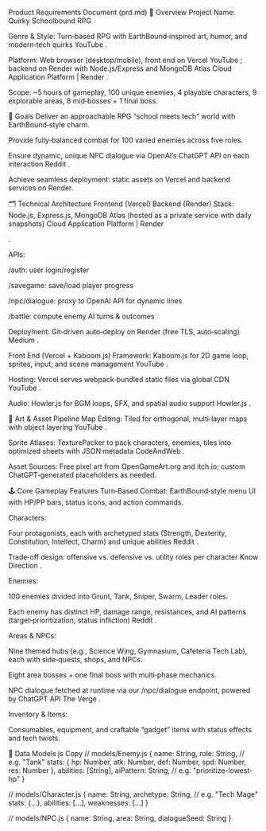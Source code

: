  Product Requirements Document (prd.md)
📌 Overview
Project Name: Quirky Schoolbound RPG

Genre & Style: Turn‑based RPG with EarthBound‑inspired art, humor, and modern‑tech quirks 
YouTube
.

Platform: Web browser (desktop/mobile), front end on Vercel 
YouTube
; backend on Render with Node.js/Express and MongoDB Atlas 
Cloud Application Platform | Render
.

Scope: ~5 hours of gameplay, 100 unique enemies, 4 playable characters, 9 explorable areas, 8 mid‑bosses + 1 final boss.

🎯 Goals
Deliver an approachable RPG “school meets tech” world with EarthBound‑style charm.

Provide fully‑balanced combat for 100 varied enemies across five roles.

Ensure dynamic, unique NPC dialogue via OpenAI’s ChatGPT API on each interaction 
Reddit
.

Achieve seamless deployment: static assets on Vercel and backend services on Render.

🗂️ Technical Architecture
Frontend (Vercel)
Backend (Render)
Stack: Node.js, Express.js, MongoDB Atlas (hosted as a private service with daily snapshots) 
Cloud Application Platform | Render

.

APIs:

/auth: user login/register

/savegame: save/load player progress

/npc/dialogue: proxy to OpenAI API for dynamic lines

/battle: compute enemy AI turns & outcomes

Deployment: Git‑driven auto‑deploy on Render (free TLS, auto‑scaling) 
Medium
.

Front End (Vercel + Kaboom.js)
Framework: Kaboom.js for 2D game loop, sprites, input, and scene management 
YouTube
.

Hosting: Vercel serves webpack‑bundled static files via global CDN 
YouTube
.

Audio: Howler.js for BGM loops, SFX, and spatial audio support 
Howler.js
.

🎨 Art & Asset Pipeline
Map Editing: Tiled for orthogonal, multi‑layer maps with object layering 
YouTube
.

Sprite Atlases: TexturePacker to pack characters, enemies, tiles into optimized sheets with JSON metadata 
CodeAndWeb
.

Asset Sources: Free pixel art from OpenGameArt.org and itch.io; custom ChatGPT‑generated placeholders as needed.

🕹️ Core Gameplay Features
Turn‑Based Combat: EarthBound‑style menu UI with HP/PP bars, status icons, and action commands.

Characters:

Four protagonists, each with archetyped stats (Strength, Dexterity, Constitution, Intellect, Charm) and unique abilities 
Reddit
.

Trade‑off design: offensive vs. defensive vs. utility roles per character 
Know Direction
.

Enemies:

100 enemies divided into Grunt, Tank, Sniper, Swarm, Leader roles.

Each enemy has distinct HP, damage range, resistances, and AI patterns (target‑prioritization, status infliction) 
Reddit
.

Areas & NPCs:

Nine themed hubs (e.g., Science Wing, Gymnasium, Cafeteria Tech Lab), each with side‑quests, shops, and NPCs.

Eight area bosses + one final boss with multi‑phase mechanics.

NPC dialogue fetched at runtime via our /npc/dialogue endpoint, powered by ChatGPT API 
The Verge
.

Inventory & Items:

Consumables, equipment, and craftable “gadget” items with status effects and tech twists.

📑 Data Models
js
Copy
// models/Enemy.js
{
  name: String,
  role: String, // e.g. "Tank"
  stats: { hp: Number, atk: Number, def: Number, spd: Number, res: Number },
  abilities: [String],
  aiPattern: String, // e.g. "prioritize-lowest-hp"
}

// models/Character.js
{
  name: String,
  archetype: String, // e.g. "Tech Mage"
  stats: {...},
  abilities: [...],
  weaknesses: [...]
}

// models/NPC.js
{
  name: String,
  area: String,
  dialogueSeed: String
}